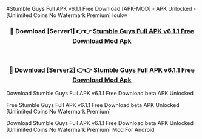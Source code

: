 #Stumble Guys Full APK v6.1.1 Free Download [APK-MOD] - APK Unlocked - [Unlimited Coins No Watermark Premium] loukw



<div align="center">

<h3>🔴 Download [Server1] 👉👉 <a href="https://momento.my/?title=Stumble_Guys_Full_APK_v6.1.1_Free_Download">Stumble Guys Full APK v6.1.1 Free Download Mod Apk</a></h3><br>

<h3>🔴 Download [Server2] 👉👉 <a href="https://momento.my/?title=Stumble_Guys_Full_APK_v6.1.1_Free_Download">Stumble Guys Full APK v6.1.1 Free Download Mod Apk</a></h3>
</div>



Download Stumble Guys Full APK v6.1.1 Free Download beta APK Unlocked

Free Stumble Guys Full APK v6.1.1 Free Download beta APK Unlocked [Unlimited Coins No Watermark Premium]

Download Stumble Guys Full APK v6.1.1 Free Download beta APK Unlocked [Unlimited Coins No Watermark Premium] Mod For Android
